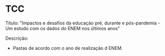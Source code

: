 # TCC

Título: "Impactos e desafios da educação pré, durante e
pós-pandemia - Um estudo com os dados do ENEM
nos últimos anos"

Descrição: 
- Pastas de acordo com o ano de realização d ENEM.



